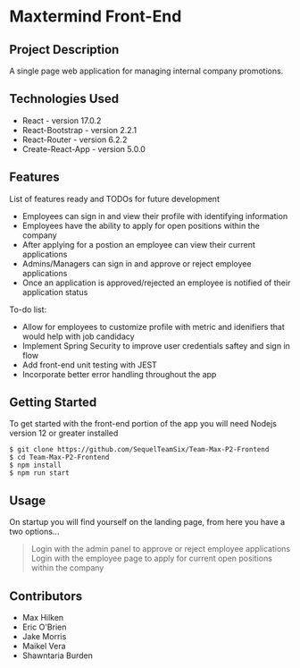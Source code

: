# Maxtermind Front-End

## Project Description

A single page web application for managing internal company promotions.

## Technologies Used

- React - version 17.0.2
- React-Bootstrap - version 2.2.1
- React-Router - version 6.2.2
- Create-React-App - version 5.0.0

## Features

List of features ready and TODOs for future development

- Employees can sign in and view their profile with identifying information
- Employees have the ability to apply for open positions within the company
- After applying for a postion an employee can view their current applications
- Admins/Managers can sign in and approve or reject employee applications
- Once an application is approved/rejected an employee is notified of their application status

To-do list:

- Allow for employees to customize profile with metric and idenifiers that would help with job candidacy
- Implement Spring Security to improve user credentials saftey and sign in flow
- Add front-end unit testing with JEST
- Incorporate better error handling throughout the app

## Getting Started

To get started with the front-end portion of the app you will need Nodejs version 12 or greater installed

```console
$ git clone https://github.com/SequelTeamSix/Team-Max-P2-Frontend
$ cd Team-Max-P2-Frontend
$ npm install
$ npm run start
```

## Usage

On startup you will find yourself on the landing page, from here you have a two options...

> Login with the admin panel to approve or reject employee applications  
> Login with the employee page to apply for current open positions within the company

## Contributors

- Max Hilken
- Eric O'Brien
- Jake Morris
- Maikel Vera
- Shawntaria Burden
